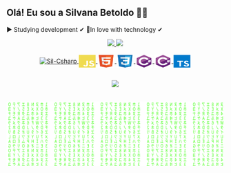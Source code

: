 ## Olá! Eu sou a Silvana Betoldo 👀✨
▶ Studying development ✔
💖In love with technology ✔
<div align="center">
  <a href="https://github.com/Silbetoldo">
  <img height="180em" src="https://github-readme-stats.vercel.app/api?username=Silbetoldo&show_icons=true&theme=dracula&include_all_commits=true&count_private=true"/>
  <img height="180em" src="https://github-readme-stats.vercel.app/api/top-langs/?username=Silbetoldo&layout=compact&langs_count=7&theme=dracula"/>
</div>
<div style="display: inline_block" align="center"><br>
   <img align="center" alt="Sil-Csharp" height="30" width="40" src="https://cdn.jsdelivr.net/gh/devicons/devicon/icons/kotlin/kotlin-original.svg">
  <img align="center" alt="Sil-Js" height="30" width="40" src="https://raw.githubusercontent.com/devicons/devicon/master/icons/javascript/javascript-plain.svg">
  <img align="center" alt="Sil-HTML" height="30" width="40" src="https://raw.githubusercontent.com/devicons/devicon/master/icons/html5/html5-original.svg">
  <img align="center" alt="Sil-CSS" height="30" width="40" src="https://raw.githubusercontent.com/devicons/devicon/master/icons/css3/css3-original.svg">
   <img align="center" alt="Sil-Csharp" height="30" width="40" src="https://raw.githubusercontent.com/devicons/devicon/master/icons/csharp/csharp-original.svg">
   <img align="center" alt="Sil-Java" height="30" width="40" src="https://raw.githubusercontent.com/devicons/devicon/master/icons/csharp/csharp-original.svg">
    <img align="center" alt="Sil-TypeScript" height="30" width="40" src="https://github.com/devicons/devicon/blob/master/icons/typescript/typescript-original.svg">
  

<!--  <img align="right" alt="Sil-pic" height="150" style="border-radius:50px; " src="https://media-exp1.licdn.com/dms/image/C4D03AQH66o1a656SaA/profile-displayphoto-shrink_800_800/0/1663176130969?e=1669852800&v=beta&t=fjjHA37neVSQApQE_HLQQnJU9_X_QeoZNE51rbmYneY">
-->
</div>
 
  
  ##
 
<div align="center"> 

  <a href="https://www.linkedin.com/in/silvana-betoldo-03977a94" target="_blank"><img src="https://img.shields.io/badge/-LinkedIn-%230077B5?style=for-the-badge&logo=linkedin&logoColor=white" target="_blank"></a> 


  ## 
 ![Matrix SVG](https://github.com/Silbetoldo/Silbetoldo/blob/main/matrix.svg)

